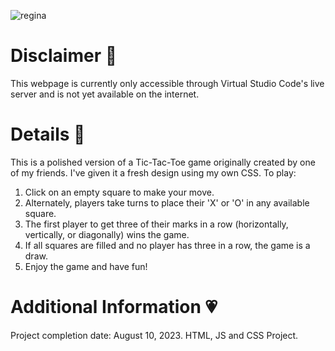 ![regina](https://github.com/feiryrej/feiryrej/assets/116869096/09e705f3-a62c-4b48-a866-507264e52da9)

# Disclaimer 🍥
This webpage is currently only accessible through Virtual Studio Code's live server and is not yet available on the internet.

# Details 🎀
This is a polished version of a Tic-Tac-Toe game originally created by one of my friends. I've given it a fresh design using my own CSS. To play:

1. Click on an empty square to make your move.
2. Alternately, players take turns to place their 'X' or 'O' in any available square.
3. The first player to get three of their marks in a row (horizontally, vertically, or diagonally) wins the game.
4. If all squares are filled and no player has three in a row, the game is a draw.
5. Enjoy the game and have fun!
   
# Additional Information 💗
Project completion date: August 10, 2023.
HTML, JS and CSS Project.
